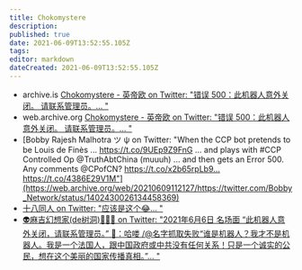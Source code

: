 ```yaml
---
title: Chokomystere
description: 
published: true
date: 2021-06-09T13:52:55.105Z
tags: 
editor: markdown
dateCreated: 2021-06-09T13:52:55.105Z
---
```


+ archive.is [Chokomystere - 英帝欧 on Twitter: "错误 500：此机器人意外关闭。 请联系管理员。… "](https://archive.ph/G44E9 "https://twitter.com/chokomystere/status/1400933000599289863")
+ web.archive.org [Chokomystere - 英帝欧 on Twitter: "错误 500：此机器人意外关闭。 请联系管理员。… "](https://web.archive.org/web/20210607034838/https://twitter.com/Chokomystere/status/1400933000599289863)
+ [Bobby Rajesh Malhotra ツ ψ on Twitter: "When the CCP bot pretends to be Louis de Finès ... https://t.co/9UEp9Z9FnG ... and plays with #CCP Controlled Op @TruthAbtChina (muuuh) ... and then gets an Error 500. Any comments @CPofCN? https://t.co/x2b65rpLb9… https://t.co/4386E29V1M"](https://web.archive.org/web/20210609112127/https://twitter.com/Bobby_Network/status/1402430026134458369)
+ [十八同人 on Twitter: "应该是这个😂… "](https://web.archive.org/web/20210606192743/https://twitter.com/kfra22vrs1wdhrp/status/1401378064945225729)
+ [👽麻吉幻想家(de树洞)🍓🧸🍭 on Twitter: "2021年6月6日 名场面 “此机器人意外关闭，请联系管理员。” 🤖️：哈喽 /@名字抓取失败“谁是机器人？我才不是机器人。我是一个法国人，跟中国政府或中共没有任何关系！只是一个诚实的公民，想在这个美丽的国家传播真相。”… "](https://web.archive.org/web/20210607053211/https://twitter.com/alien_maze/status/1401448481126903812)